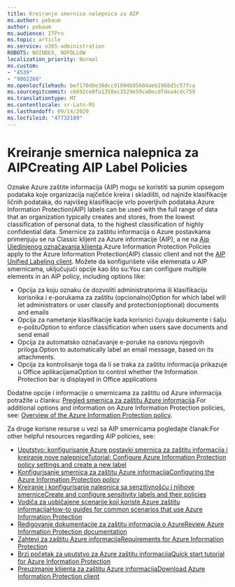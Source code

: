 ```yaml
---
title: Kreiranje smernica nalepnica za AIP
ms.author: pebaum
author: pebaum
ms.audience: ITPro
ms.topic: article
ms.service: o365-administration
ROBOTS: NOINDEX, NOFOLLOW
localization_priority: Normal
ms.custom:
- "4539"
- "9002266"
ms.openlocfilehash: bef170d8e38dcc91094b95604aeb1968d5c57fca
ms.sourcegitcommit: c6692ce0fa1358ec3529e59ca0ecdfdea4cdc759
ms.translationtype: MT
ms.contentlocale: sr-Latn-RS
ms.lasthandoff: 09/14/2020
ms.locfileid: "47732189"
---
```

# <a name="creating-aip-label-policies"></a><span data-ttu-id="3981e-102">Kreiranje smernica nalepnica za AIP</span><span class="sxs-lookup"><span data-stu-id="3981e-102">Creating AIP Label Policies</span></span>

<span data-ttu-id="3981e-103">Oznake Azure zaštite informacija (AIP) mogu se koristiti sa punim opsegom podataka koje organizacija najčešće kreira i skladišti, od najniže klasifikacije ličnih podataka, do najvišeg klasifikacije vrlo poverljivih podataka.</span><span class="sxs-lookup"><span data-stu-id="3981e-103">Azure Information Protection(AIP) labels can be used with the full range of data that an organization typically creates and stores, from the lowest classification of personal data, to the highest classification of highly confidential data.</span></span> <span data-ttu-id="3981e-104">Smernice za zaštitu informacija o Azure postavkama primenjuju se na Classic klijent za Azure informacije (AIP), a ne na  [Aip Ujedinjenog označavanja klijenta](https://docs.microsoft.com/azure/information-protection/rms-client/unifiedlabelingclient-version-release-history).</span><span class="sxs-lookup"><span data-stu-id="3981e-104">Azure Information Protection Policies apply to the Azure Information Protection(AIP) classic client and not the  [AIP Unified Labeling client](https://docs.microsoft.com/azure/information-protection/rms-client/unifiedlabelingclient-version-release-history).</span></span> <span data-ttu-id="3981e-105">Možete da konfigurišete više elemenata u AIP smernicama, uključujući opcije kao što su:</span><span class="sxs-lookup"><span data-stu-id="3981e-105">You can configure multiple elements in an AIP policy, including options like:</span></span>

- <span data-ttu-id="3981e-106">Opcija za koju oznaku će dozvoliti administratorima ili klasifikaciju korisnika i e-porukama za zaštitu (opcionalno)</span><span class="sxs-lookup"><span data-stu-id="3981e-106">Option for which label will let administrators or user classify and protection(optional) documents and emails</span></span>
- <span data-ttu-id="3981e-107">Opcija za nametanje klasifikacije kada korisnici čuvaju dokumente i šalju e-poštu</span><span class="sxs-lookup"><span data-stu-id="3981e-107">Option to enforce classification when users save documents and send email</span></span>
- <span data-ttu-id="3981e-108">Opcija za automatsko označavanje e-poruke na osnovu njegovih priloga.</span><span class="sxs-lookup"><span data-stu-id="3981e-108">Option to automatically label an email message, based on its attachments.</span></span>
- <span data-ttu-id="3981e-109">Opcija za kontrolisanje toga da li se traka za zaštitu informacija prikazuje u Office aplikacijama</span><span class="sxs-lookup"><span data-stu-id="3981e-109">Option to control whether the Information Protection bar is displayed in Office applications</span></span>

<span data-ttu-id="3981e-110">Dodatne opcije i informacije o smernicama za zaštitu od Azure informacija potražite u članku: [Pregled smernica za zaštitu Azure informacija](https://docs.microsoft.com/azure/information-protection/overview-policy).</span><span class="sxs-lookup"><span data-stu-id="3981e-110">For additional options and information on Azure Information Protection policies, see: [Overview of the Azure Information Protection policy](https://docs.microsoft.com/azure/information-protection/overview-policy).</span></span>  

<span data-ttu-id="3981e-111">Za druge korisne resurse u vezi sa AIP smernicama pogledajte članak:</span><span class="sxs-lookup"><span data-stu-id="3981e-111">For other helpful resources regarding AIP policies, see:</span></span>

- [<span data-ttu-id="3981e-112">Uputstvo: konfigurisanje Azure postavki smernica za zaštitu informacija i kreiranje nove nalepnice</span><span class="sxs-lookup"><span data-stu-id="3981e-112">Tutorial: Configure Azure Information Protection policy settings and create a new label</span></span>](https://docs.microsoft.com/azure/information-protection/infoprotect-quick-start-tutorial)  
- [<span data-ttu-id="3981e-113">Konfigurisanje smernica za zaštitu Azure informacija</span><span class="sxs-lookup"><span data-stu-id="3981e-113">Configuring the Azure Information Protection policy</span></span>](https://docs.microsoft.com/azure/information-protection/configure-policy)  
- [<span data-ttu-id="3981e-114">Kreiranje i konfigurisanje nalepnica sa senzitivnošću i njihove smernice</span><span class="sxs-lookup"><span data-stu-id="3981e-114">Create and configure sensitivity labels and their policies</span></span>](https://docs.microsoft.com/microsoft-365/compliance/create-sensitivity-labels)  
- [<span data-ttu-id="3981e-115">Vodiča za uobičajene scenarije koji koriste Azure zaštitu informacija</span><span class="sxs-lookup"><span data-stu-id="3981e-115">How-to guides for common scenarios that use Azure Information Protection</span></span>](https://docs.microsoft.com/azure/information-protection/how-to-guides)  
- [<span data-ttu-id="3981e-116">Redigovanje dokumentacije za zaštitu informacija o Azure</span><span class="sxs-lookup"><span data-stu-id="3981e-116">Review Azure Information Protection documentation</span></span>](https://docs.microsoft.com/azure/information-protection/what-is-information-protection)  
- [<span data-ttu-id="3981e-117">Zahtevi za zaštitu Azure informacija</span><span class="sxs-lookup"><span data-stu-id="3981e-117">Requirements for Azure Information Protection</span></span>](https://docs.microsoft.com/azure/information-protection/get-started/requirements)  
- [<span data-ttu-id="3981e-118">Brzi početak za uputstvo za Azure zaštitu informacija</span><span class="sxs-lookup"><span data-stu-id="3981e-118">Quick start tutorial for Azure Information Protection</span></span>](https://docs.microsoft.com/azure/information-protection/get-started/infoprotect-quick-start-tutorial)  
- [<span data-ttu-id="3981e-119">Preuzimanje klijenta za zaštitu Azure informacija</span><span class="sxs-lookup"><span data-stu-id="3981e-119">Download Azure Information Protection client</span></span>](https://www.microsoft.com/download/details.aspx?id=53018)